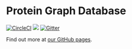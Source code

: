 # Protein Graph Database

[![CircleCI](https://circleci.com/gh/BackofenLab/protein-graph-database/tree/master.svg?style=svg&circle-token=36cc0bcf3366c5b1b9d09ae76bb8f027281f82f2)](https://circleci.com/gh/BackofenLab/protein-graph-database/tree/master)
[![](https://img.shields.io/badge/docs-Read%20me!-blue.svg)](https://backofenlab.github.io/protein-graph-database/documentation)
[![Gitter](https://badges.gitter.im/BackofenLab/cytokine-graph-db.svg)](https://gitter.im/BackofenLab/cytokine-graph-db?utm_source=badge&utm_medium=badge&utm_campaign=pr-badge&utm_content=badge)

Find out more at [our GitHub pages](https://backofenlab.github.io/protein-graph-database/).
